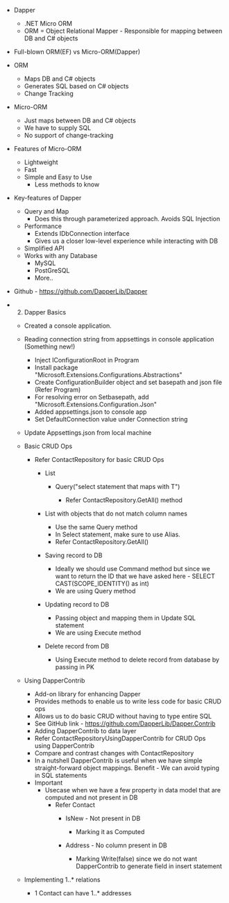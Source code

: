 - Dapper
    - .NET Micro ORM
    - ORM = Object Relational Mapper - Responsible for mapping between DB and C# objects

- Full-blown ORM(EF) vs Micro-ORM(Dapper)
- ORM
	- Maps DB and C# objects
	- Generates SQL based on C# objects
	- Change Tracking
	
- Micro-ORM
	- Just maps between DB and C# objects
	- We have to supply SQL
	- No support of change-tracking
	
- Features of Micro-ORM
	- Lightweight
	- Fast
	- Simple and Easy to Use
		- Less methods to know
		
- Key-features of Dapper
	- Query and Map
		- Does this through parameterized approach. Avoids SQL Injection
	- Performance
		- Extends IDbConnection interface
		- Gives us a closer low-level experience while interacting with DB
	- Simplified API
	- Works with any Database
		- MySQL
		- PostGreSQL
		- More..
		
- Github - https://github.com/DapperLib/Dapper

- 2. Dapper Basics
	- Created a console application.
	- Reading connection string from appsettings in console application (Something new!)
		- Inject IConfigurationRoot in Program
		- Install package "Microsoft.Extensions.Configurations.Abstractions"
		- Create ConfigurationBuilder object and set basepath and json file (Refer Program)
		- For resolving error on Setbasepath, add "Microsoft.Extensions.Configuration.Json"
		- Added appsettings.json to console app
		- Set DefaultConnection value under Connection string

	- Update Appsettings.json from local machine
	- Basic CRUD Ops
		- Refer ContactRepository for basic CRUD Ops
			- List
				- Query<T>("select statement that maps with T")
					- Refer ContactRepository.GetAll() method
		
			- List with objects that do not match column names
				- Use the same Query<T> method
				- In Select statement, make sure to use Alias. 
				- Refer ContactRepository.GetAll()

			- Saving record to DB
				- Ideally we should use Command method but since we want to return the ID that we have asked here - SELECT CAST(SCOPE_IDENTITY() as int)
				- We are using Query method

			- Updating record to DB
				- Passing object and mapping them in Update SQL statement
				- We are using Execute method

			- Delete record from DB
				- Using Execute method to delete record from database by passing in PK

	- Using DapperContrib
		- Add-on library for enhancing Dapper
		- Provides methods to enable us to write less code for basic CRUD ops
		- Allows us to do basic CRUD without having to type entire SQL
		- See GitHub link - https://github.com/DapperLib/Dapper.Contrib
		- Adding DapperContrib to data layer
		- Refer ContactRepositoryUsingDapperContrib for CRUD Ops using DapperContrib
		- Compare and contrast changes with ContactRepository
		- In a nutshell DapperContrib is useful when we have simple straight-forward object mappings. Benefit - We can avoid typing in SQL statements
		- Important
			- Usecase when we have a few property in data model that are computed and not present in DB
				- Refer Contact
					- IsNew - Not present in DB
						- Marking it as Computed

					- Address - No column present in DB
						- Marking Write(false) since we do not want DapperContrib to generate field in insert statement


		
	- Implementing 1..* relations 
		- 1 Contact can have 1..* addresses